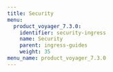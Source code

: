 ```yaml
---
title: Security
menu:
  product_voyager_7.3.0:
    identifier: security-ingress
    name: Security
    parent: ingress-guides
    weight: 35
menu_name: product_voyager_7.3.0
---
```


